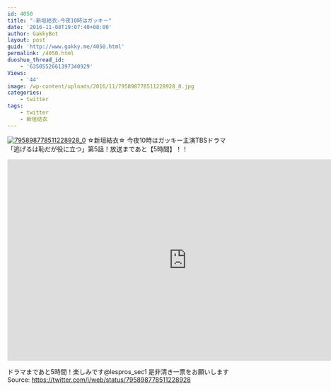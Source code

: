 ```yaml
---
id: 4050
title: "☆新垣結衣☆今夜10時はガッキー"
date: '2016-11-08T19:07:40+08:00'
author: GakkyBot
layout: post
guid: 'http://www.gakky.me/4050.html'
permalink: /4050.html
duoshuo_thread_id:
    - '6350552661397340929'
Views:
    - '44'
image: /wp-content/uploads/2016/11/795898778511228928_0.jpg
categories:
    - twitter
tags:
    - twitter
    - 新垣结衣
---
```


[![795898778511228928_0](http://www.yui-aragaki.org/wp-content/uploads/2016/11/795898778511228928_0.jpg)](http://www.yui-aragaki.org/wp-content/uploads/2016/11/795898778511228928_0.jpg)
☆新垣結衣☆
今夜10時はガッキー主演TBSドラマ
「逃げるは恥だが役に立つ」第5話！放送まであと【5時間】！！
<iframe allowfullscreen="" frameborder="0" height="456" loading="lazy" src="https://www.youtube.com/embed/RmixNXvkorw?feature=oembed" width="810"></iframe>

ドラマまであと5時間！楽しみです@lespros\_sec1 是非清き一票をお願いします
Source: <https://twitter.com/i/web/status/795898778511228928>
